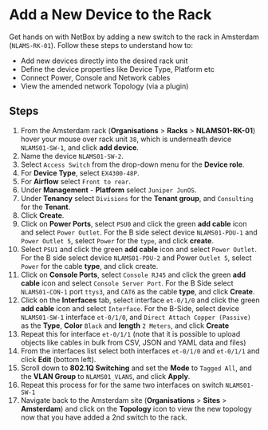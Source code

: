 # Add a New Device to the Rack

Get hands on with NetBox by adding a new switch to the rack in Amsterdam (`NLAMS-RK-01`). Follow these steps to understand how to:

- Add new devices directly into the desired rack unit
- Define the device properties like Device Type, Platform etc
- Connect Power, Console and Network cables
- View the amended network Topology (via a plugin)


## Steps 
1. From the Amsterdam rack (**Organisations** > **Racks** > **NLAMS01-RK-01**) hover your mouse over rack unit `38`, which is underneath device `NLAMS01-SW-1`, and click **add device**.
2. Name the device `NLAMS01-SW-2`.
3. Select `Access Switch` from the drop-down menu for the **Device role**.
4. For **Device Type**, select `EX4300-48P`.
5. For **Airflow** select `Front to rear`.
6. Under **Management** - **Platform** select `Juniper JunOS`.
7. Under **Tenancy** select `Divisions` for the **Tenant group**, and `Consulting` for the **Tenant**.
8. Click **Create**.
9. Click on **Power Ports**, select `PSU0` and click the green **add cable** icon and select `Power Outlet`. For the B side select device `NLAMS01-PDU-1` and `Power Outlet 5`, select `Power` for the `type`, and click **create**.
10. Select `PSU1` and click the green **add cable** icon and select `Power Outlet`. For the B side select device `NLAMS01-PDU-2` and Power `Outlet 5`, select `Power` for the cable **type**, and click create.
11. Click on **Console Ports**, select `Console RJ45` and click the green **add cable** icon and select `Console Server Port`. For the B Side select `NLAMS01-CON-1` port `ttys3`, and `CAT6` as the cable **type**, and click **Create**.
12. Click on the **Interfaces** tab, select interface `et-0/1/0` and click the green **add cable** icon and select `Interface`. For the B-Side, select device `NLAMS01-SW-1` interface `et-0/1/0`, and `Direct Attach Copper (Passive)` as the **Type**, **Color** `Black` and **length** `2 Meters`, and click **Create**
13. Repeat this for interface `et-0/1/1` (note that it is possible to upload objects like cables in bulk from CSV, JSON and YAML data and files) 
14. From the interfaces list select both interfaces `et-0/1/0` and `et-0/1/1` and click **Edit** (bottom left).
15. Scroll down to **802.1Q Switching** and set the **Mode** to `Tagged All`, and the **VLAN Group** to `NLAMS01_VLANS`, and click **Apply**.
16. Repeat this process for for the same two interfaces on switch `NLAMS01-SW-1`
17. Navigate back to the Amsterdam site (**Organisations** > **Sites** > **Amsterdam**) and click on the **Topology** icon to view the new topology now that you have added a 2nd switch to the rack. 
